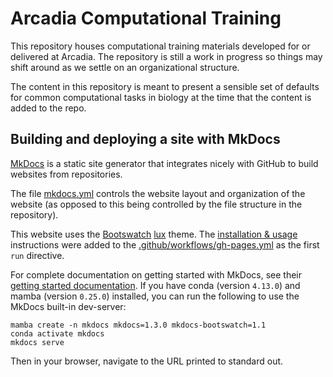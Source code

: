 # Arcadia Computational Training

This repository houses computational training materials developed for or delivered at Arcadia.
The repository is still a work in progress so things may shift around as we settle on an organizational structure.

The content in this repository is meant to present a sensible set of defaults for common computational tasks in biology at the time that the content is added to the repo.


## Building and deploying a site with MkDocs

[MkDocs](https://www.mkdocs.org/) is a static site generator that integrates nicely with GitHub to build websites from repositories.

The file [mkdocs.yml](mkdocs.yml) controls the website layout and organization of the website (as opposed to this being controlled by the file structure in the repository).

This website uses the [Bootswatch](https://mkdocs.github.io/mkdocs-bootswatch/) [lux](https://mkdocs.github.io/mkdocs-bootswatch/#lux) theme.
The [installation & usage](https://mkdocs.github.io/mkdocs-bootswatch/#installation-usage) instructions were added to the [.github/workflows/gh-pages.yml](.github/workflows/gh-pages.yml) as the first `run` directive.

For complete documentation on getting started with MkDocs, see their [getting started documentation](https://www.mkdocs.org/getting-started/).
If you have conda (version `4.13.0`) and mamba (version `0.25.0`) installed, you can run the following to use the MkDocs built-in dev-server:

```
mamba create -n mkdocs mkdocs=1.3.0 mkdocs-bootswatch=1.1
conda activate mkdocs
mkdocs serve
```

Then in your browser, navigate to the URL printed to standard out.
